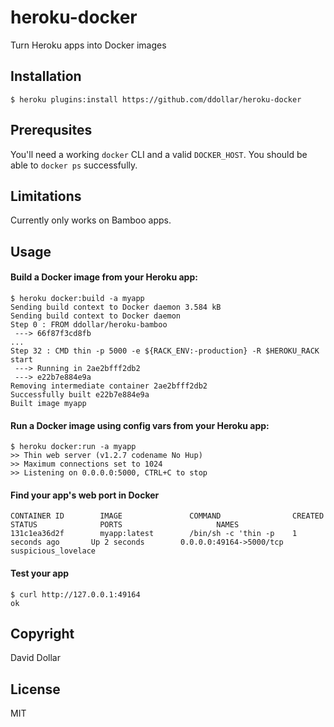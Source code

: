 # heroku-docker

Turn Heroku apps into Docker images

## Installation

    $ heroku plugins:install https://github.com/ddollar/heroku-docker

## Prerequsites

You'll need a working `docker` CLI and a valid `DOCKER_HOST`.
You should be able to `docker ps` successfully.

## Limitations

Currently only works on Bamboo apps.

## Usage

#### Build a Docker image from your Heroku app:

    $ heroku docker:build -a myapp
    Sending build context to Docker daemon 3.584 kB
    Sending build context to Docker daemon
    Step 0 : FROM ddollar/heroku-bamboo
     ---> 66f87f3cd8fb
    ...
    Step 32 : CMD thin -p 5000 -e ${RACK_ENV:-production} -R $HEROKU_RACK start
     ---> Running in 2ae2bfff2db2
     ---> e22b7e884e9a
    Removing intermediate container 2ae2bfff2db2
    Successfully built e22b7e884e9a
    Built image myapp

#### Run a Docker image using config vars from your Heroku app:

    $ heroku docker:run -a myapp
    >> Thin web server (v1.2.7 codename No Hup)
    >> Maximum connections set to 1024
    >> Listening on 0.0.0.0:5000, CTRL+C to stop

#### Find your app's web port in Docker

    CONTAINER ID        IMAGE               COMMAND                CREATED             STATUS              PORTS                     NAMES
    131c1ea36d2f        myapp:latest        /bin/sh -c 'thin -p    1 seconds ago       Up 2 seconds        0.0.0.0:49164->5000/tcp   suspicious_lovelace

#### Test your app

    $ curl http://127.0.0.1:49164
    ok

## Copyright

David Dollar

## License

MIT
